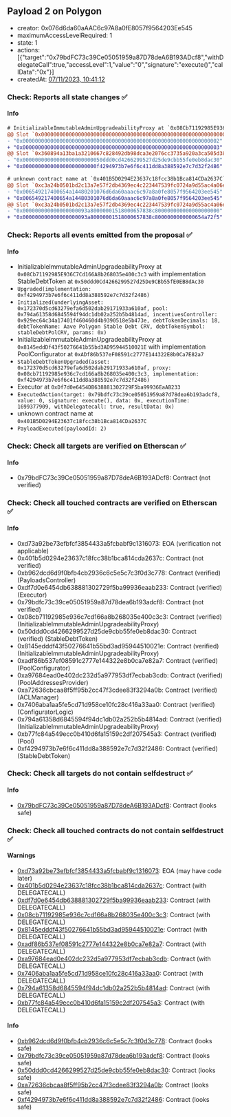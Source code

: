 ## Payload 2 on Polygon

- creator: 0x076d6da60aAAC6c97A8a0fE8057f9564203Ee545
- maximumAccessLevelRequired: 1
- state: 1
- actions: [{"target":"0x79bdFC73c39Ce05051959a87D78deA6B193ADcf8","withDelegateCall":true,"accessLevel":1,"value":"0","signature":"execute()","callData":"0x"}]
- createdAt: [07/11/2023, 10:41:12](https://polygonscan.com/tx/0x10b4d93aad7ea00a2827de9acc5343738b4ec7db6668d67cb0425287ee76808c)

### Check: Reports all state changes :white_check_mark:

#### Info


```diff
# InitializableImmutableAdminUpgradeabilityProxy at `0x08Cb71192985E936C7Cd166A8b268035e400c3c3` with implementation StableDebtToken at `0x50ddd0Cd4266299527d25De9CBb55fE0EB8dAc30`
@@ Slot `0x0000000000000000000000000000000000000000000000000000000000000000` @@
- "0x0000000000000000000000000000000000000000000000000000000000000002"
+ "0x0000000000000000000000000000000000000000000000000000000000000003"
@@ Slot `0x360894a13ba1a3210667c828492db98dca3e2076cc3735a920a3ca505d382bbc` @@
- "0x00000000000000000000000050ddd0cd4266299527d25de9cbb55fe0eb8dac30"
+ "0x000000000000000000000000f4294973b7e6f6c411dd8a388592e7c7d32f2486"
```

```diff
# unknown contract name at `0x401B5D0294E23637c18fcc38b1Bca814CDa2637C`
@@ Slot `0xc3a24b0501bd2c13a7e57f2db4369ec4c223447539fc0724a9d55ac4a06ebd4d` @@
- "0x006549217400654a14480201076d6da60aaac6c97a8a0fe8057f9564203ee545"
+ "0x006549217400654a14480301076d6da60aaac6c97a8a0fe8057f9564203ee545"
@@ Slot `0xc3a24b0501bd2c13a7e57f2db4369ec4c223447539fc0724a9d55ac4a06ebd4e` @@
- "0x000000000000000000093a80000001518000657838c800000000000000000000"
+ "0x000000000000000000093a80000001518000657838c8000000000000654a72f5"
```


### Check: Reports all events emitted from the proposal :white_check_mark:

#### Info

- InitializableImmutableAdminUpgradeabilityProxy at `0x08Cb71192985E936C7Cd166A8b268035e400c3c3` with implementation StableDebtToken at `0x50ddd0Cd4266299527d25De9CBb55fE0EB8dAc30`
- `Upgraded(implementation: 0xf4294973b7e6f6c411dd8a388592e7c7d32f2486)`
- `Initialized(underlyingAsset: 0x172370d5cd63279efa6d502dab29171933a610af, pool: 0x794a61358d6845594f94dc1db02a252b5b4814ad, incentivesController: 0x929ec64c34a17401f460460d4b9390518e5b473e, debtTokenDecimals: 18, debtTokenName: Aave Polygon Stable Debt CRV, debtTokenSymbol: stableDebtPolCRV, params: 0x)`
- InitializableImmutableAdminUpgradeabilityProxy at `0x8145eddDf43f50276641b55bd3AD95944510021E` with implementation PoolConfigurator at `0xADf86b537eF08591c2777E144322E8b0Ca7E82a7`
- `StableDebtTokenUpgraded(asset: 0x172370d5cd63279efa6d502dab29171933a610af, proxy: 0x08cb71192985e936c7cd166a8b268035e400c3c3, implementation: 0xf4294973b7e6f6c411dd8a388592e7c7d32f2486)`
- Executor at `0xDf7d0e6454DB638881302729F5ba99936EaAB233`
- `ExecutedAction(target: 0x79bdfc73c39ce05051959a87d78dea6b193adcf8, value: 0, signature: execute(), data: 0x, executionTime: 1699377909, withDelegatecall: true, resultData: 0x)`
- unknown contract name at `0x401B5D0294E23637c18fcc38b1Bca814CDa2637C`
- `PayloadExecuted(payloadId: 2)`

### Check: Check all targets are verified on Etherscan :white_check_mark:

#### Info

- 0x79bdFC73c39Ce05051959a87D78deA6B193ADcf8: Contract (not verified)

### Check: Check all touched contracts are verified on Etherscan :white_check_mark:

#### Info

- 0xd73a92be73efbfcf3854433a5fcbabf9c1316073: EOA (verification not applicable)
- 0x401b5d0294e23637c18fcc38b1bca814cda2637c: Contract (not verified)
- 0xb962dcd6d9f0bfb4cb2936c6c5e5c7c3f0d3c778: Contract (verified) (PayloadsController)
- 0xdf7d0e6454db638881302729f5ba99936eaab233: Contract (verified) (Executor)
- 0x79bdfc73c39ce05051959a87d78dea6b193adcf8: Contract (not verified)
- 0x08cb71192985e936c7cd166a8b268035e400c3c3: Contract (verified) (InitializableImmutableAdminUpgradeabilityProxy)
- 0x50ddd0cd4266299527d25de9cbb55fe0eb8dac30: Contract (verified) (StableDebtToken)
- 0x8145edddf43f50276641b55bd3ad95944510021e: Contract (verified) (InitializableImmutableAdminUpgradeabilityProxy)
- 0xadf86b537ef08591c2777e144322e8b0ca7e82a7: Contract (verified) (PoolConfigurator)
- 0xa97684ead0e402dc232d5a977953df7ecbab3cdb: Contract (verified) (PoolAddressesProvider)
- 0xa72636cbcaa8f5ff95b2cc47f3cdee83f3294a0b: Contract (verified) (ACLManager)
- 0x7406aba1aa5fe5cd71d958ce10fc28c416a33aa0: Contract (verified) (ConfiguratorLogic)
- 0x794a61358d6845594f94dc1db02a252b5b4814ad: Contract (verified) (InitializableImmutableAdminUpgradeabilityProxy)
- 0xb77fc84a549ecc0b410d6fa15159c2df207545a3: Contract (verified) (Pool)
- 0xf4294973b7e6f6c411dd8a388592e7c7d32f2486: Contract (verified) (StableDebtToken)

### Check: Check all targets do not contain selfdestruct :white_check_mark:

#### Info

- [0x79bdFC73c39Ce05051959a87D78deA6B193ADcf8](https://polygonscan.com/address/0x79bdFC73c39Ce05051959a87D78deA6B193ADcf8): Contract (looks safe)

### Check: Check all touched contracts do not contain selfdestruct :white_check_mark:

#### Warnings

- [0xd73a92be73efbfcf3854433a5fcbabf9c1316073](https://polygonscan.com/address/0xd73a92be73efbfcf3854433a5fcbabf9c1316073): EOA (may have code later)
- [0x401b5d0294e23637c18fcc38b1bca814cda2637c](https://polygonscan.com/address/0x401b5d0294e23637c18fcc38b1bca814cda2637c): Contract (with DELEGATECALL)
- [0xdf7d0e6454db638881302729f5ba99936eaab233](https://polygonscan.com/address/0xdf7d0e6454db638881302729f5ba99936eaab233): Contract (with DELEGATECALL)
- [0x08cb71192985e936c7cd166a8b268035e400c3c3](https://polygonscan.com/address/0x08cb71192985e936c7cd166a8b268035e400c3c3): Contract (with DELEGATECALL)
- [0x8145edddf43f50276641b55bd3ad95944510021e](https://polygonscan.com/address/0x8145edddf43f50276641b55bd3ad95944510021e): Contract (with DELEGATECALL)
- [0xadf86b537ef08591c2777e144322e8b0ca7e82a7](https://polygonscan.com/address/0xadf86b537ef08591c2777e144322e8b0ca7e82a7): Contract (with DELEGATECALL)
- [0xa97684ead0e402dc232d5a977953df7ecbab3cdb](https://polygonscan.com/address/0xa97684ead0e402dc232d5a977953df7ecbab3cdb): Contract (with DELEGATECALL)
- [0x7406aba1aa5fe5cd71d958ce10fc28c416a33aa0](https://polygonscan.com/address/0x7406aba1aa5fe5cd71d958ce10fc28c416a33aa0): Contract (with DELEGATECALL)
- [0x794a61358d6845594f94dc1db02a252b5b4814ad](https://polygonscan.com/address/0x794a61358d6845594f94dc1db02a252b5b4814ad): Contract (with DELEGATECALL)
- [0xb77fc84a549ecc0b410d6fa15159c2df207545a3](https://polygonscan.com/address/0xb77fc84a549ecc0b410d6fa15159c2df207545a3): Contract (with DELEGATECALL)

#### Info

- [0xb962dcd6d9f0bfb4cb2936c6c5e5c7c3f0d3c778](https://polygonscan.com/address/0xb962dcd6d9f0bfb4cb2936c6c5e5c7c3f0d3c778): Contract (looks safe)
- [0x79bdfc73c39ce05051959a87d78dea6b193adcf8](https://polygonscan.com/address/0x79bdfc73c39ce05051959a87d78dea6b193adcf8): Contract (looks safe)
- [0x50ddd0cd4266299527d25de9cbb55fe0eb8dac30](https://polygonscan.com/address/0x50ddd0cd4266299527d25de9cbb55fe0eb8dac30): Contract (looks safe)
- [0xa72636cbcaa8f5ff95b2cc47f3cdee83f3294a0b](https://polygonscan.com/address/0xa72636cbcaa8f5ff95b2cc47f3cdee83f3294a0b): Contract (looks safe)
- [0xf4294973b7e6f6c411dd8a388592e7c7d32f2486](https://polygonscan.com/address/0xf4294973b7e6f6c411dd8a388592e7c7d32f2486): Contract (looks safe)

